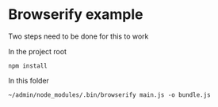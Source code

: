 # Browserify example

Two steps need to be done for this to work

In the project root

    npm install

In this folder

    ~/admin/node_modules/.bin/browserify main.js -o bundle.js
